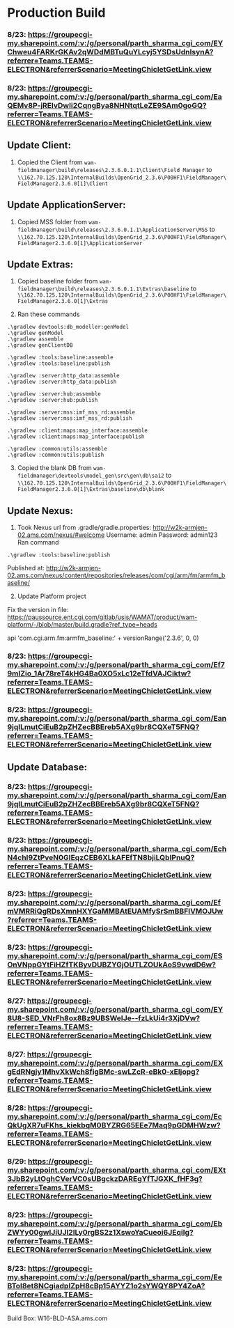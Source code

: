 # Production Build

### 8/23: https://groupecgi-my.sharepoint.com/:v:/g/personal/parth_sharma_cgi_com/EYChweu4FARKrGKAv2qWDdMBTuQuYLcyj5YSDsUdnIsynA?referrer=Teams.TEAMS-ELECTRON&referrerScenario=MeetingChicletGetLink.view

### 8/23: https://groupecgi-my.sharepoint.com/:v:/g/personal/parth_sharma_cgi_com/EaQEMv8P-jRElvDwIi2CqngBya8NHNtqtLeZE9SAm0goGQ?referrer=Teams.TEAMS-ELECTRON&referrerScenario=MeetingChicletGetLink.view

## Update Client: 
1. Copied the Client from ```wam-fieldmanager\build\releases\2.3.6.0.1.1\Client\Field Manager``` to ```\\162.70.125.120\InternalBuilds\OpenGrid_2.3.6\P00HF1\FieldManager\FieldManager2.3.6.0[1]\Client```


## Update ApplicationServer: 
1. Copied MSS folder from ```wam-fieldmanager\build\releases\2.3.6.0.1.1\ApplicationServer\MSS``` to ```\\162.70.125.120\InternalBuilds\OpenGrid_2.3.6\P00HF1\FieldManager\FieldManager2.3.6.0[1]\ApplicationServer```


## Update Extras: 
1. Copied baseline folder from ```wam-fieldmanager\build\releases\2.3.6.0.1.1\Extras\baseline``` to ```\\162.70.125.120\InternalBuilds\OpenGrid_2.3.6\P00HF1\FieldManager\FieldManager2.3.6.0[1]\Extras```

2. Ran these commands
```
.\gradlew devtools:db_modeller:genModel
.\gradlew genModel
.\gradlew assemble
.\gradlew genClientDB
 
.\gradlew :tools:baseline:assemble
.\gradlew :tools:baseline:publish
 
.\gradlew :server:http_data:assemble
.\gradlew :server:http_data:publish
 
.\gradlew :server:hub:assemble   
.\gradlew :server:hub:publish
 
.\gradlew :server:mss:imf_mss_rd:assemble
.\gradlew :server:mss:imf_mss_rd:publish
 
.\gradlew :client:maps:map_interface:assemble
.\gradlew :client:maps:map_interface:publish
 
.\gradlew :common:utils:assemble
.\gradlew :common:utils:publish
```

3. Copied the blank DB from 
```wam-fieldmanager\devtools\model_gen\src\gen\db\sa12``` to ```\\162.70.125.120\InternalBuilds\OpenGrid_2.3.6\P00HF1\FieldManager\FieldManager2.3.6.0[1]\Extras\baseline\db\blank```


## Update Nexus: 
1. Took Nexus url from .gradle/gradle.properties: http://w2k-armjen-02.ams.com/nexus/#welcome
Username: admin
Password: admin123
Ran command
```
.\gradlew :tools:baseline:publish
```
Published at: http://w2k-armjen-02.ams.com/nexus/content/repositories/releases/com/cgi/arm/fm/armfm_baseline/


2. Update Platform project

Fix the version in file: https://paussource.ent.cgi.com/gitlab/usis/WAMAT/product/wam-platform/-/blob/master/build.gradle?ref_type=heads 

api 'com.cgi.arm.fm:armfm_baseline:' + versionRange('2.3.6', 0, 0)


### 8/23: https://groupecgi-my.sharepoint.com/:v:/g/personal/parth_sharma_cgi_com/Ef79mlZio_1Ar78reT4kHG4Ba0XO5xLc12eTfdVAJCiktw?referrer=Teams.TEAMS-ELECTRON&referrerScenario=MeetingChicletGetLink.view

### 8/23: https://groupecgi-my.sharepoint.com/:v:/g/personal/parth_sharma_cgi_com/Ean9jqlLmutCiEuB2pZHZecBBEreb5AXg9br8CQXeT5FNQ?referrer=Teams.TEAMS-ELECTRON&referrerScenario=MeetingChicletGetLink.view

## Update Database:

### 8/23: https://groupecgi-my.sharepoint.com/:v:/g/personal/parth_sharma_cgi_com/Ean9jqlLmutCiEuB2pZHZecBBEreb5AXg9br8CQXeT5FNQ?referrer=Teams.TEAMS-ELECTRON&referrerScenario=MeetingChicletGetLink.view

### 8/23: https://groupecgi-my.sharepoint.com/:v:/g/personal/parth_sharma_cgi_com/EchN4chI9ZtPveN0GIEqzCEB6XLkAFEfTN8bjiLQblPnuQ?referrer=Teams.TEAMS-ELECTRON&referrerScenario=MeetingChicletGetLink.view

### 8/23: https://groupecgi-my.sharepoint.com/:v:/g/personal/parth_sharma_cgi_com/EfmVMRRiQgRDsXmnHXYGaMMBAtEUAMfySrSmBBFIVMOJUw?referrer=Teams.TEAMS-ELECTRON&referrerScenario=MeetingChicletGetLink.view

### 8/23: https://groupecgi-my.sharepoint.com/:v:/g/personal/parth_sharma_cgi_com/ESOnVNppGYtFiHZfTKByvDUBZYGjOUTLZOUkAoS9vwdD6w?referrer=Teams.TEAMS-ELECTRON&referrerScenario=MeetingChicletGetLink.view

### 8/27: https://groupecgi-my.sharepoint.com/:v:/g/personal/parth_sharma_cgi_com/EY8U8-SED_VNrFh8ox8Bz9UBSWeIJe--fzLkUi4r3XjDVw?referrer=Teams.TEAMS-ELECTRON&referrerScenario=MeetingChicletGetLink.view

### 8/27: https://groupecgi-my.sharepoint.com/:v:/g/personal/parth_sharma_cgi_com/EXgEdRNgjy1MhvXkWch8figBMc-swLZcR-eBk0-xEljopg?referrer=Teams.TEAMS-ELECTRON&referrerScenario=MeetingChicletGetLink.view

### 8/28: https://groupecgi-my.sharepoint.com/:v:/g/personal/parth_sharma_cgi_com/EcQkUgXR7uFKhs_kiekbqM0BYZRG65EEe7Maq9pGDMHWzw?referrer=Teams.TEAMS-ELECTRON&referrerScenario=MeetingChicletGetLink.view

### 8/29: https://groupecgi-my.sharepoint.com/:v:/g/personal/parth_sharma_cgi_com/EXt3JbB2yLtOghCVerVC0sUBgckzDAREgYfTJGXK_fHF3g?referrer=Teams.TEAMS-ELECTRON&referrerScenario=MeetingChicletGetLink.view


### 8/23: https://groupecgi-my.sharepoint.com/:v:/g/personal/parth_sharma_cgi_com/EbZWYy00gwlJiUJl2ILy0rgBS2z1XswoYaCueoi6JEqiIg?referrer=Teams.TEAMS-ELECTRON&referrerScenario=MeetingChicletGetLink.view

### 8/23: https://groupecgi-my.sharepoint.com/:v:/g/personal/parth_sharma_cgi_com/EeBToI8et8NCgiadpIZpH8cBp15AYYZ1o2sYWQY8PY4ZoA?referrer=Teams.TEAMS-ELECTRON&referrerScenario=MeetingChicletGetLink.view



Build Box: W16-BLD-ASA.ams.com

